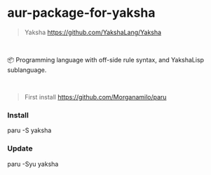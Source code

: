 # aur-package-for-yaksha

> Yaksha https://github.com/YakshaLang/Yaksha

<br>

📦 Programming language with off-side rule syntax, and YakshaLisp sublanguage.

<br>

> First install https://github.com/Morganamilo/paru

### Install

paru -S yaksha

### Update

paru -Syu yaksha
